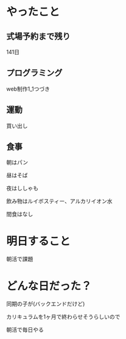 # やったこと

## 式場予約まで残り

141日

## プログラミング

web制作1_1つづき

## 運動

買い出し

## 食事

朝はパン

昼はそば

夜はししゃも

飲み物はルイボスティー、アルカリイオン水

間食はなし

# 明日すること

朝活で課題

# どんな日だった？

同期の子が(バックエンドだけど)

カリキュラムを1ヶ月で終わらせそうらしいので

朝活で毎日やる
